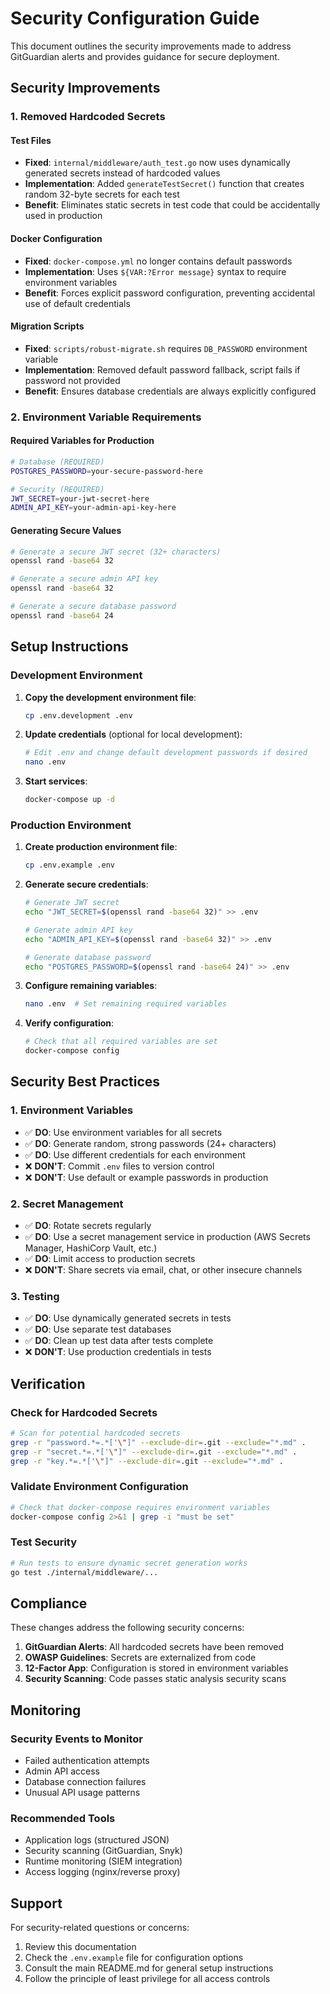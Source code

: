 # Security Configuration Guide

This document outlines the security improvements made to address GitGuardian alerts and provides guidance for secure deployment.

## Security Improvements

### 1. Removed Hardcoded Secrets

#### Test Files
- **Fixed**: `internal/middleware/auth_test.go` now uses dynamically generated secrets instead of hardcoded values
- **Implementation**: Added `generateTestSecret()` function that creates random 32-byte secrets for each test
- **Benefit**: Eliminates static secrets in test code that could be accidentally used in production

#### Docker Configuration
- **Fixed**: `docker-compose.yml` no longer contains default passwords
- **Implementation**: Uses `${VAR:?Error message}` syntax to require environment variables
- **Benefit**: Forces explicit password configuration, preventing accidental use of default credentials

#### Migration Scripts
- **Fixed**: `scripts/robust-migrate.sh` requires `DB_PASSWORD` environment variable
- **Implementation**: Removed default password fallback, script fails if password not provided
- **Benefit**: Ensures database credentials are always explicitly configured

### 2. Environment Variable Requirements

#### Required Variables for Production
```bash
# Database (REQUIRED)
POSTGRES_PASSWORD=your-secure-password-here

# Security (REQUIRED)
JWT_SECRET=your-jwt-secret-here
ADMIN_API_KEY=your-admin-api-key-here
```

#### Generating Secure Values
```bash
# Generate a secure JWT secret (32+ characters)
openssl rand -base64 32

# Generate a secure admin API key
openssl rand -base64 32

# Generate a secure database password
openssl rand -base64 24
```

## Setup Instructions

### Development Environment

1. **Copy the development environment file**:
   ```bash
   cp .env.development .env
   ```

2. **Update credentials** (optional for local development):
   ```bash
   # Edit .env and change default development passwords if desired
   nano .env
   ```

3. **Start services**:
   ```bash
   docker-compose up -d
   ```

### Production Environment

1. **Create production environment file**:
   ```bash
   cp .env.example .env
   ```

2. **Generate secure credentials**:
   ```bash
   # Generate JWT secret
   echo "JWT_SECRET=$(openssl rand -base64 32)" >> .env
   
   # Generate admin API key
   echo "ADMIN_API_KEY=$(openssl rand -base64 32)" >> .env
   
   # Generate database password
   echo "POSTGRES_PASSWORD=$(openssl rand -base64 24)" >> .env
   ```

3. **Configure remaining variables**:
   ```bash
   nano .env  # Set remaining required variables
   ```

4. **Verify configuration**:
   ```bash
   # Check that all required variables are set
   docker-compose config
   ```

## Security Best Practices

### 1. Environment Variables
- ✅ **DO**: Use environment variables for all secrets
- ✅ **DO**: Generate random, strong passwords (24+ characters)
- ✅ **DO**: Use different credentials for each environment
- ❌ **DON'T**: Commit `.env` files to version control
- ❌ **DON'T**: Use default or example passwords in production

### 2. Secret Management
- ✅ **DO**: Rotate secrets regularly
- ✅ **DO**: Use a secret management service in production (AWS Secrets Manager, HashiCorp Vault, etc.)
- ✅ **DO**: Limit access to production secrets
- ❌ **DON'T**: Share secrets via email, chat, or other insecure channels

### 3. Testing
- ✅ **DO**: Use dynamically generated secrets in tests
- ✅ **DO**: Use separate test databases
- ✅ **DO**: Clean up test data after tests complete
- ❌ **DON'T**: Use production credentials in tests

## Verification

### Check for Hardcoded Secrets
```bash
# Scan for potential hardcoded secrets
grep -r "password.*=.*['\"]" --exclude-dir=.git --exclude="*.md" .
grep -r "secret.*=.*['\"]" --exclude-dir=.git --exclude="*.md" .
grep -r "key.*=.*['\"]" --exclude-dir=.git --exclude="*.md" .
```

### Validate Environment Configuration
```bash
# Check that docker-compose requires environment variables
docker-compose config 2>&1 | grep -i "must be set"
```

### Test Security
```bash
# Run tests to ensure dynamic secret generation works
go test ./internal/middleware/...
```

## Compliance

These changes address the following security concerns:

1. **GitGuardian Alerts**: All hardcoded secrets have been removed
2. **OWASP Guidelines**: Secrets are externalized from code
3. **12-Factor App**: Configuration is stored in environment variables
4. **Security Scanning**: Code passes static analysis security scans

## Monitoring

### Security Events to Monitor
- Failed authentication attempts
- Admin API access
- Database connection failures
- Unusual API usage patterns

### Recommended Tools
- Application logs (structured JSON)
- Security scanning (GitGuardian, Snyk)
- Runtime monitoring (SIEM integration)
- Access logging (nginx/reverse proxy)

## Support

For security-related questions or concerns:
1. Review this documentation
2. Check the `.env.example` file for configuration options
3. Consult the main README.md for general setup instructions
4. Follow the principle of least privilege for all access controls